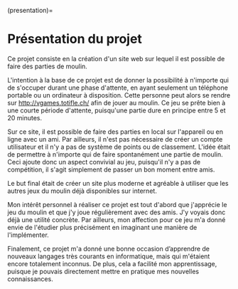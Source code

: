 (presentation)=

# Présentation du projet

Ce projet consiste en la création d'un site web sur lequel il est possible de faire des parties de moulin.

L'intention à la base de ce projet est de donner la possibilité à n'importe qui de s'occuper durant une phase d'attente, en ayant seulement un téléphone portable ou un ordinateur à disposition. Cette personne peut alors se rendre sur http://vgames.totifle.ch/ afin de jouer au moulin. Ce jeu se prête bien à une courte période d'attente, puisqu'une partie dure en principe entre 5 et 20 minutes.

Sur ce site, il est possible de faire des parties en local sur l'appareil ou en ligne avec un ami. Par ailleurs, il n'est pas nécessaire de créer un compte utilisateur et il n'y a pas de système de points ou de classement. L'idée était de permettre à n'importe qui de faire spontanément une partie de moulin. Ceci ajoute donc un aspect convivial au jeu, puisqu'il n'y a pas de compétition, il s'agit simplement de passer un bon moment entre amis.

Le but final était de créer un site plus moderne et agréable à utiliser que les autres jeux du moulin déjà disponibles sur internet.

Mon intérêt personnel à réaliser ce projet est tout d'abord que j'apprécie le jeu du moulin et que j'y joue régulièrement avec des amis. J'y voyais donc déjà une utilité concrète. Par ailleurs, mon affection pour ce jeu m'a donné envie de l'étudier plus précisément en imaginant une manière de l'implémenter.

Finalement, ce projet m'a donné une bonne occasion d’apprendre de nouveaux langages très courants en informatique, mais qui m'étaient encore totalement inconnus. De plus, cela a facilité mon apprentissage, puisque je pouvais directement mettre en pratique mes nouvelles connaissances.